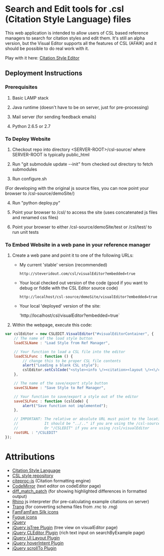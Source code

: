 # Search and Edit tools for .csl (Citation Style Language) files

This web application is intended to allow users of CSL based reference managers to search for citation styles and edit them. It's still an alpha version, but the Visual Editor supports all the features of CSL (AFAIK) and it should be possible to do real work with it.

Play with it here: [Citation Style Editor](http://steveridout.com/csl/)

## Deployment Instructions

### Prerequisites

1. Basic LAMP stack

2. Java runtime (doesn't have to be on server, just for pre-processing)

3. Mail server (for sending feedback emails)

4. Python 2.6.5 or 2.7

### To Deploy Website

1. Checkout repo into directory &lt;SERVER-ROOT&gt;/csl-source/ where SERVER-ROOT is typically public\_html

2. Run "git submodule update --init" from checked out directory to fetch submodules

3. Run configure.sh

(For developing with the original js source files, you can now point your browser to /csl-source/demoSite/)

4. Run "python deploy.py"

5. Point your browser to /csl/ to access the site (uses concatenated js files and renamed css files)

6. Point your browser to either /csl-source/demoSite/test or /csl/test/ to run unit tests

### To Embed Website in a web pane in your reference manager

1. Create a web pane and point it to one of the following URLs:

	- My current 'stable' version (recommended)

		`http://steveridout.com/csl/visualEditor?embedded=true`

	- Your local checked out version of the code (good if you want to debug or fiddle with the CSL Editor source code)

		`http://localhost/csl-source/demoSite/visualEditor?embedded=true`

	- Your local 'deployed' version of the site:

		'http://localhost/csl/visualEditor?embedded=true`

2. Within the webpage, execute this code:

```javascript
var cslEditor = new CSLEDIT.VisualEditor("#visualEditorContainer", {
	// The name of the load style button
	loadCSLName : "Load Style from Ref Manager",

	// Your function to load a CSL file into the editor
	loadCSLFunc : function () {
		// change this to be proper CSL file contents
		alert("Loading a blank CSL style");
		cslEditor.setCslCode("<style><info \/><citation><layout \/><\/citation><bibliography><layout \/><\/bibliography><\/style>");
	},

	// The name of the save/export style button
	saveCSLName : "Save Style to Ref Manager",

	// Your function to save/export a style out of the editor
	saveCSLFunc : function (cslCode) {
		alert("Save function not implemented");
	},

	// IMPORTANT: The relative or absolute URL must point to the location of the CSL Editor library.
	//            It should be "../.." if you are using the /csl-source/demoSite/visualEditor
	//            Or "/CSLEDIT" if you are using /csl/visualEditor
	rootURL : "/CSLEDIT"
});
```

# Attributions 

- [Citation Style Language](http://citationstyles.org/)
- [CSL style repository](https://github.com/citation-style-language/styles)
- [citeproc-js](http://gsl-nagoya-u.net/http/pub/citeproc-doc.html) (Citation formatting engine)
- [CodeMirror](http://codemirror.net/) (text editor on codeEditor page)
- [diff\_match\_patch](http://code.google.com/p/google-diff-match-patch/) (for showing highlighted differences in formatted output)
- [Rhino](http://www.mozilla.org/rhino/) js interpreter (for pre-calculating example citations on server)
- [Trang](http://www.thaiopensource.com/relaxng/trang.html) (for converting schema files from .rnc to .rng)
- [FamFamFam Silk icons](http://www.famfamfam.com/lab/icons/silk/)
- [Fugue icons](http://p.yusukekamiyamane.com/)
- [jQuery](http://jquery.com/)
- [jQuery jsTree Plugin](http://www.jstree.com/) (tree view on visualEditor page)
- [jQuery CLEditor Plugin](http://premiumsoftware.net/cleditor/) (rich text input on searchByExample page)
- [jQuery UI Layout Plugin](http://layout.jquery-dev.net)
- [jQuery hoverIntent Plugin](http://cherne.net/brian/resources/jquery.hoverIntent.html)
- [jQuery scrollTo Plugin](http://demos.flesler.com/jquery/scrollTo/)

